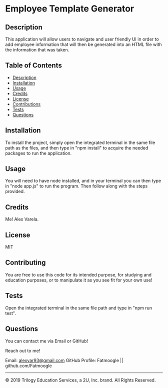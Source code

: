 # Employee Template Generator


## Description 

This application will allow users to navigate and user friendly UI in order to add employee information that will then be generated into an HTML file with the information that was taken.


## Table of Contents 


* [Description](#Description)
* [Installation](#Installation)
* [Usage](#Usage)
* [Credits](#Credits)
* [License](#License)
* [Contributions](#Contributions)
* [Tests](#Tests)
* [Questions](*Questions)


## Installation

To install the project, simply open the integrated terminal in the same file path as the files, and then type in "npm install" to acquire the needed packages to run the application.


## Usage

You will need to have node installed, and in your terminal you can then type in "node app.js" to run the program. Then follow along with the steps provided.


## Credits

Me! Alex Varela.


## License

MIT


## Contributing

You are free to use this code for its intended purpose, for studying and education purposes, or to manipulate it as you see fit for your own use!


## Tests

Open the integrated terminal in the same file path and type in "npm run test".


## Questions

You can contact me via Email or GitHub!

Reach out to me!

Email: alexvar93@gmail.com
GitHub Profile: Fatmoogle || github.com/Fatmoogle 



---
© 2019 Trilogy Education Services, a 2U, Inc. brand. All Rights Reserved.

